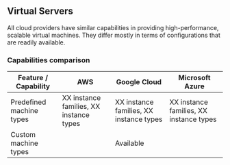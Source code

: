 ## Virtual Servers ##

All cloud providers have similar capabilities in providing high-performance, scalable virtual machines. They differ mostly in terms of configurations that are readily available.

### Capabilities comparison ###

| Feature / Capability | AWS | Google Cloud | Microsoft Azure | 
| -------------------- | --- | ------------ | --------------- |
| Predefined machine types | XX instance families, XX instance types | XX instance families, XX instance types | XX instance families, XX instance types |
| Custom machine types |  | Available | |
